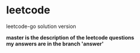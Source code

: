 # leetcode
leetcode-go solution version


**master is the description of the leetcode questions**  
**my answers are in the branch 'answer'**
